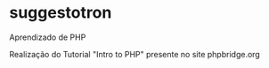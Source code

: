 # suggestotron

Aprendizado de PHP

Realização do Tutorial "Intro to PHP" presente no site phpbridge.org
